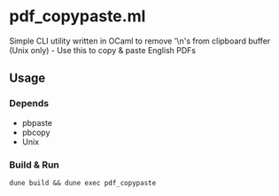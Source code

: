 # pdf_copypaste.ml
Simple CLI utility written in OCaml to remove '\n's from clipboard buffer (Unix only) - Use this to copy & paste English PDFs

## Usage

### Depends
- pbpaste
- pbcopy
- Unix

### Build & Run

```
dune build && dune exec pdf_copypaste
```
